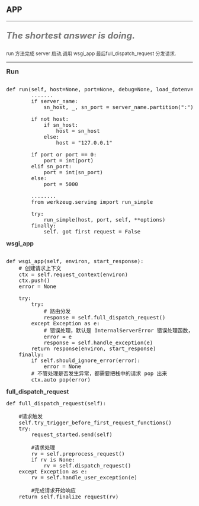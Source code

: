 ##  APP
----

<font size=5 color="#797979">

__*The shortest answer is doing.*__

</font>

<font size=2 color="#333">

run 方法完成 server 启动,调用 wsgi_app 最后full_dispatch_request 分发请求.

</font>

----

<font size=4 color="#333"> 

__Run__ </font> 

<pre>

def run(self, host=None, port=None, debug=None, load_dotenv=True, **options):
        .......
        if server_name:
            sn_host, _, sn_port = server_name.partition(":")

        if not host:
            if sn_host:
                host = sn_host
            else:
                host = "127.0.0.1"

        if port or port == 0:
            port = int(port)
        elif sn_port:
            port = int(sn_port)
        else:
            port = 5000

        ........
        from werkzeug.serving import run_simple

        try:
            run_simple(host, port, self, **options)
        finally:
            self._got_first_request = False
</pre>

<font size=3 color="#333"> 

__wsgi_app__  
</font>
<pre>

def wsgi_app(self, environ, start_response):
    # 创建请求上下文
    ctx = self.request_context(environ)
    ctx.push()
    error = None

    try:
        try:
            # 路由分发
            response = self.full_dispatch_request()
        except Exception as e:
            # 错误处理，默认是 InternalServerError 错误处理函数，客户端会看到服务器 500 异常
            error = e
            response = self.handle_exception(e)
        return response(environ, start_response)
    finally:
        if self.should_ignore_error(error):
            error = None
        # 不管处理是否发生异常，都需要把栈中的请求 pop 出来
        ctx.auto_pop(error)
</pre>

<font size=3 color="#333"> 

__full_dispatch_request__  
</font>
<pre>
def full_dispatch_request(self):

    #请求触发
    self.try_trigger_before_first_request_functions()
    try:
        request_started.send(self)

        #请求处理
        rv = self.preprocess_request()
        if rv is None:
            rv = self.dispatch_request()
    except Exception as e:
        rv = self.handle_user_exception(e)
        
        #完成请求开始响应
    return self.finalize_request(rv)
</pre>
